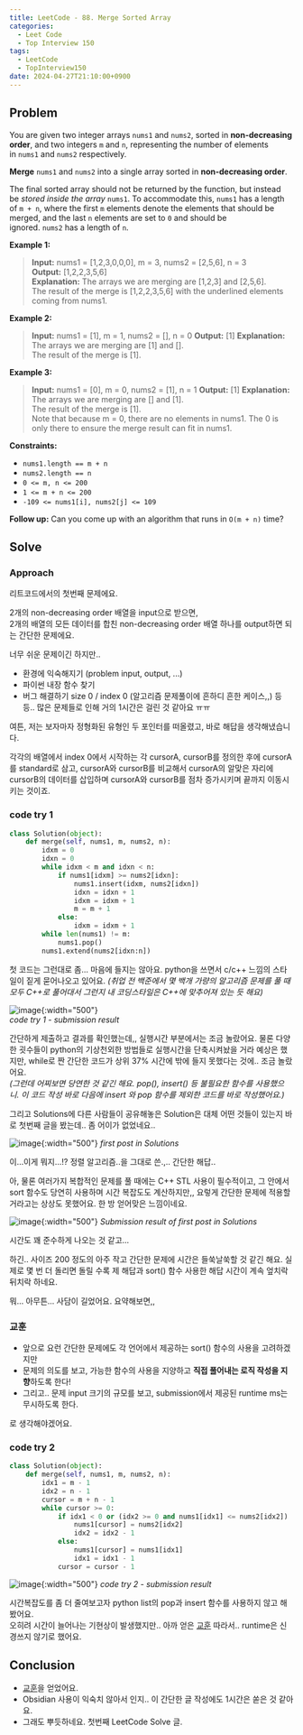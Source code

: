 ```yaml
---
title: LeetCode - 88. Merge Sorted Array
categories:
  - Leet Code
  - Top Interview 150
tags:
  - LeetCode
  - TopInterview150
date: 2024-04-27T21:10:00+0900
---
```


## Problem

You are given two integer arrays `nums1` and `nums2`, sorted in **non-decreasing order**, and two integers `m` and `n`, representing the number of elements in `nums1` and `nums2` respectively.

**Merge** `nums1` and `nums2` into a single array sorted in **non-decreasing order**.

The final sorted array should not be returned by the function, but instead be _stored inside the array_ `nums1`. To accommodate this, `nums1` has a length of `m + n`, where the first `m` elements denote the elements that should be merged, and the last `n` elements are set to `0` and should be ignored. `nums2` has a length of `n`.

**Example 1:**

> **Input:** nums1 = [1,2,3,0,0,0], m = 3, nums2 = [2,5,6], n = 3  
> **Output:** [1,2,2,3,5,6]  
> **Explanation:** The arrays we are merging are [1,2,3] and [2,5,6].  
> The result of the merge is [1,2,2,3,5,6] with the underlined elements coming from nums1.

**Example 2:**

> **Input:** nums1 = [1], m = 1, nums2 = [], n = 0
> **Output:** [1]
> **Explanation:** The arrays we are merging are [1] and [].  
> The result of the merge is [1].

**Example 3:**

> **Input:** nums1 = [0], m = 0, nums2 = [1], n = 1
> **Output:** [1]
> **Explanation:** The arrays we are merging are [] and [1].  
> The result of the merge is [1].  
> Note that because m = 0, there are no elements in nums1. The 0 is only there to ensure the merge result can fit in nums1.

**Constraints:**

- `nums1.length == m + n`
- `nums2.length == n`
- `0 <= m, n <= 200`
- `1 <= m + n <= 200`
- `-109 <= nums1[i], nums2[j] <= 109`

**Follow up:** Can you come up with an algorithm that runs in `O(m + n)` time?

## Solve

### Approach

리트코드에서의 첫번째 문제에요.

2개의 non-decreasing order 배열을 input으로 받으면,  
2개의 배열의 모든 데이터를 합친 non-decreasing order 배열 하나를 output하면 되는 간단한 문제에요.

너무 쉬운 문제이긴 하지만..
- 환경에 익숙해지기 (problem input, output, ...)
- 파이썬 내장 함수 찾기
- 버그 해결하기 size 0 / index 0 (알고리즘 문제풀이에 흔하디 흔한 케이스,,)
등등.. 많은 문제들로 인해 거의 1시간은 걸린 것 같아요 ㅠㅠ

여튼, 저는 보자마자 정형화된 유형인 두 포인터를 떠올렸고, 바로 해답을 생각해냈습니다.

각각의 배열에서 index 0에서 시작하는 각 cursorA, cursorB를 정의한 후에 cursorA를 standard로 삼고, cursorA와 cursorB를 비교해서 cursorA의 알맞은 자리에 cursorB의 데이터를 삽입하며 cursorA와 cursorB를 점차 증가시키며 끝까지 이동시키는 것이죠.

### code try 1
```python
class Solution(object):
    def merge(self, nums1, m, nums2, n):
        idxm = 0
        idxn = 0
        while idxm < m and idxn < n:
            if nums1[idxm] >= nums2[idxn]:
                nums1.insert(idxm, nums2[idxn])
                idxn = idxn + 1
                idxm = idxm + 1
                m = m + 1
            else:
                idxm = idxm + 1
        while len(nums1) != m:
            nums1.pop()
        nums1.extend(nums2[idxn:n])
```

첫 코드는 그런대로 좀... 마음에 들지는 않아요. python을 쓰면서 c/c++ 느낌의 스타일이 짙게 묻어나오고 있어요. _(취업 전 백준에서 몇 백개 가량의 알고리즘 문제를 풀 때 모두 C++로 풀어대서 그런지 내 코딩스타일은 C++에 맞추어져 있는 듯 해요)_

![image](/assets/img/2024-04-27-leetcode-88/Pasted-image-20240427195242.png){:width="500"}  
_code try 1 - submission result_

간단하게 제출하고 결과를 확인했는데,, 실행시간 부분에서는 조금 놀랐어요. 물론 다양한 굇수들이 python의 기상천외한 방법들로 실행시간을 단축시켜놨을 거라 예상은 했지만, while로 짠 간단한 코드가 상위 37% 시간에 밖에 들지 못했다는 것에.. 조금 놀랐어요.  
_(그런데 어찌보면 당연한 것 같긴 해요. pop(), insert() 등 불필요한 함수를 사용했으니. 이 코드 작성 바로 다음에 insert 와 pop 함수를 제외한 코드를 바로 작성했어요.)_

그리고 Solutions에 다른 사람들이 공유해놓은 Solution은 대체 어떤 것들이 있는지 바로 첫번째 글을 봤는데.. 좀 어이가 없었네요..

![image](/assets/img/2024-04-27-leetcode-88/Pasted-image-20240427200246.png){:width="500"}
_first post in Solutions_

이...이게 뭐지...!? 정렬 알고리즘..을 그대로 쓴.,.. 간단한 해답..

아, 물론 여러가지 복합적인 문제를 풀 때에는 C++ STL 사용이 필수적이고, 그 안에서 sort 함수도 당연히 사용하며 시간 복잡도도 계산하지만,, 요렇게 간단한 문제에 적용할 거라고는 상상도 못했어요. 한 방 얻어맞은 느낌이네요.

![image](/assets/img/2024-04-27-leetcode-88/Pasted-image-20240427200615.png){:width="500"}
_Submission result of first post in Solutions_

시간도 꽤 준수하게 나오는 것 같고...

하긴.. 사이즈 200 정도의 아주 작고 간단한 문제에 시간은 들쑥날쑥할 것 같긴 해요. 실제로 몇 번 더 돌리면 돌릴 수록  제 해답과 sort() 함수 사용한 해답 시간이 계속 엎치락 뒤치락 하네요.

뭐... 아무튼... 사담이 길었어요. 요약해보면,,

### 교훈

- 앞으로 요런 간단한 문제에도 각 언어에서 제공하는 sort() 함수의 사용을 고려하겠지만
- 문제의 의도를 보고, 가능한 함수의 사용을 지양하고 **직접 풀어내는 로직 작성을 지향**하도록 한다!
- 그리고.. 문제 input 크기의 규모를 보고, submission에서 제공된 runtime ms는 무시하도록 한다.

로 생각해야겠어요.

### code try 2

```python
class Solution(object):
    def merge(self, nums1, m, nums2, n):
        idx1 = m - 1
        idx2 = n - 1
        cursor = m + n - 1
        while cursor >= 0:
            if idx1 < 0 or (idx2 >= 0 and nums1[idx1] <= nums2[idx2]) :
                nums1[cursor] = nums2[idx2]
                idx2 = idx2 - 1
            else:
                nums1[cursor] = nums1[idx1]
                idx1 = idx1 - 1
            cursor = cursor - 1
```

![image](/assets/img/2024-04-27-leetcode-88/Pasted-image-20240427201732.png){:width="500"}
_code try 2 - submission result_

시간복잡도를 좀 더 줄여보고자 python list의 pop과 insert 함수를 사용하지 않고 해봤어요.  
오히려 시간이 늘어나는 기현상이 발생했지만.. 아까 얻은 [교훈](#교훈) 따라서.. runtime은 신경쓰지 않기로 했어요.

## Conclusion

- [교훈](#교훈)을 얻었어요.
- Obsidian 사용이 익숙치 않아서 인지.. 이 간단한 글 작성에도 1시간은 쏟은 것 같아요.
- 그래도 뿌듯하네요. 첫번째 LeetCode Solve 글.